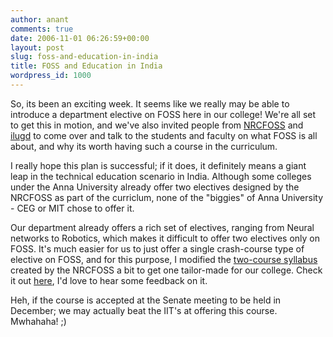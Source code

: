 ```yaml
---
author: anant
comments: true
date: 2006-11-01 06:26:59+00:00
layout: post
slug: foss-and-education-in-india
title: FOSS and Education in India
wordpress_id: 1000
---
```


So, its been an exciting week. It seems like we really may be able to
introduce a department elective on FOSS here in our college! We're all set
to get this in motion, and we've also invited people from
[NRCFOSS](http://www.nrcfoss.org.in/) and [ilugd](http://linux-delhi.org/)
to come over and talk to the students and faculty on what FOSS is all
about, and why its worth having such a course in the curriculum.

I really hope this plan is successful; if it does, it definitely means a
giant leap in the technical education scenario in India. Although some
colleges under the Anna University already offer two electives designed by
the NRCFOSS as part of the curriclum, none of the "biggies" of Anna
University - CEG or MIT chose to offer it.

Our department already offers a rich set of electives, ranging from Neural
networks to Robotics, which makes it difficult to offer two electives only
on FOSS. It's much easier for us to just offer a single crash-course type of
elective on FOSS, and for this purpose, I modified the
[two-course syllabus](http://replay.waybackmachine.org/20061106071711/http://nrcfosshelpline.in/code/wiki/FossElectivesSyllabus)
created by the NRCFOSS a bit to get one tailor-made for our college. Check it
out [here](http://proness.kix.in/itr/foss-elective.pdf),
I'd love to hear some feedback on it.

Heh, if the course is accepted at the Senate meeting to be held in December;
we may actually beat the IIT's at offering this course. Mwhahaha! ;)
